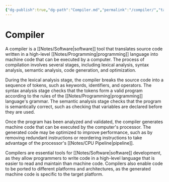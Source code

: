 ```yaml
---
{"dg-publish":true,"dg-path":"Compiler.md","permalink":"/compiler/","tags":[null]}
---
```




# Compiler
A compiler is a [[Notes/Software\|software]] tool that translates source code written in a high-level [[Notes/Programming\|programming]] language into machine code that can be executed by a computer. The process of compilation involves several stages, including lexical analysis, syntax analysis, semantic analysis, code generation, and optimization.

During the lexical analysis stage, the compiler breaks the source code into a sequence of tokens, such as keywords, identifiers, and operators. The syntax analysis stage checks that the tokens form a valid program according to the rules of the [[Notes/Programming\|programming]] language's grammar. The semantic analysis stage checks that the program is semantically correct, such as checking that variables are declared before they are used.

Once the program has been analyzed and validated, the compiler generates machine code that can be executed by the computer's processor. The generated code may be optimized to improve performance, such as by removing redundant instructions or reordering instructions to take advantage of the processor's [[Notes/CPU Pipeline\|pipeline]].

Compilers are essential tools for [[Notes/Software\|software]] development, as they allow programmers to write code in a high-level language that is easier to read and maintain than machine code. Compilers also enable code to be ported to different platforms and architectures, as the generated machine code is specific to the target platform.